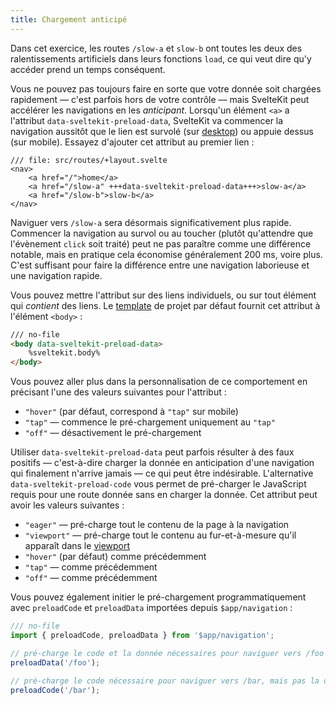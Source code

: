 ```yaml
---
title: Chargement anticipé
---
```


Dans cet exercice, les routes `/slow-a` et `slow-b` ont toutes les deux des ralentissements artificiels dans leurs fonctions `load`, ce qui veut dire qu'y accéder prend un temps conséquent.

Vous ne pouvez pas toujours faire en sorte que votre donnée soit chargées rapidement — c'est parfois hors de votre contrôle — mais SvelteKit peut accélérer les navigations en les _anticipant_. Lorsqu'un élément `<a>` a l'attribut `data-sveltekit-preload-data`, SvelteKit va commencer la navigation aussitôt que le lien est survolé (sur <span class="vo">[desktop](SVELTE_SITE_URL/docs/web#desktop)</span>) ou appuie dessus (sur mobile). Essayez d'ajouter cet attribut au premier lien :

```svelte
/// file: src/routes/+layout.svelte
<nav>
	<a href="/">home</a>
	<a href="/slow-a" +++data-sveltekit-preload-data+++>slow-a</a>
	<a href="/slow-b">slow-b</a>
</nav>
```

Naviguer vers `/slow-a` sera désormais significativement plus rapide. Commencer la navigation au survol ou au toucher (plutôt qu'attendre que l'évènement `click` soit traité) peut ne pas paraître comme une différence notable, mais en pratique cela économise généralement 200 ms, voire plus. C'est suffisant pour faire la différence entre une navigation laborieuse et une navigation rapide.

Vous pouvez mettre l'attribut sur des liens individuels, ou sur tout élément qui _contient_ des liens. Le <span class="vo">[template](SVELTE_SITE_URL/docs/development#template)</span> de projet par défaut fournit cet attribut à l'élément `<body>` :

```html
/// no-file
<body data-sveltekit-preload-data>
	%sveltekit.body%
</body>
```

Vous pouvez aller plus dans la personnalisation de ce comportement en précisant l'une des valeurs suivantes pour l'attribut :

- `"hover"` (par défaut, correspond à `"tap"` sur mobile)
- `"tap"` — commence le pré-chargement uniquement au `"tap"`
- `"off"` — désactivement le pré-chargement

Utiliser `data-sveltekit-preload-data` peut parfois résulter à des faux positifs — c'est-à-dire charger la donnée en anticipation d'une navigation qui finalement n'arrive jamais — ce qui peut être indésirable. L'alternative `data-sveltekit-preload-code` vous permet de pré-charger le JavaScript requis pour une route donnée sans en charger la donnée. Cet attribut peut avoir les valeurs suivantes :

- `"eager"` — pré-charge tout le contenu de la page à la navigation
- `"viewport"` — pré-charge tout le contenu au fur-et-à-mesure qu'il apparaît dans le <span class="vo">[viewport](SVELTE_SITE_URL/docs/development#viewport)</span>
- `"hover"` (par défaut) comme précédemment
- `"tap"` — comme précédemment
- `"off"` — comme précédemment

Vous pouvez également initier le pré-chargement programmatiquement avec `preloadCode` et `preloadData` importées depuis `$app/navigation` :

```js
/// no-file
import { preloadCode, preloadData } from '$app/navigation';

// pré-charge le code et la donnée nécessaires pour naviguer vers /foo
preloadData('/foo');

// pré-charge le code nécessaire pour naviguer vers /bar, mais pas la donnée
preloadCode('/bar');
```
